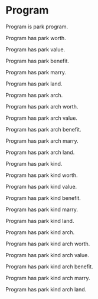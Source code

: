 # Program

Program is park program.

Program has park worth.

Program has park value.

Program has park benefit.

Program has park marry.

Program has park land.

Program has park arch.

Program has park arch worth.

Program has park arch value.

Program has park arch benefit.

Program has park arch marry.

Program has park arch land.

Program has park kind.

Program has park kind worth.

Program has park kind value.

Program has park kind benefit.

Program has park kind marry.

Program has park kind land.

Program has park kind arch.

Program has park kind arch worth.

Program has park kind arch value.

Program has park kind arch benefit.

Program has park kind arch marry.

Program has park kind arch land.